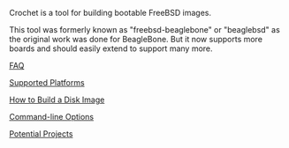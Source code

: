 Crochet is a tool for building bootable FreeBSD images.


This tool was formerly known as "freebsd-beaglebone" or
"beaglebsd" as the original work was done for BeagleBone.
But it now supports more boards and should easily extend
to support many more.

[FAQ](https://github.com/giovannimanzoni/crochet/wiki/FAQ)

[Supported Platforms](https://github.com/giovannimanzoni/crochet/wiki/Supported-Platforms)

[How to Build a Disk Image](https://github.com/giovannimanzoni/crochet/wiki/How-to-Build-a-Disk-Image)

[Command-line Options](https://github.com/giovannimanzoni/crochet/wiki/Command-Line-Options)

[Potential Projects](https://github.com/giovannimanzoni/crochet/wiki/Projects)
